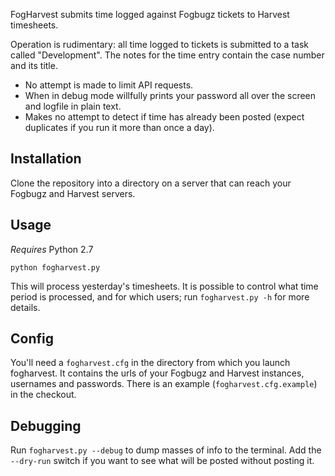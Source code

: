 FogHarvest submits time logged against Fogbugz tickets to Harvest timesheets.

Operation is rudimentary: all time logged to tickets is submitted to a
task called "Development". The notes for the time entry contain the
case number and its title.

* No attempt is made to limit API requests.
* When in debug mode willfully prints your password all over the
  screen and logfile in plain text.
* Makes no attempt to detect if time has already been posted (expect
  duplicates if you run it more than once a day).


Installation
------------

Clone the repository into a directory on a server that can reach your
Fogbugz and Harvest servers.


Usage
-----

*Requires* Python 2.7

`python fogharvest.py`

This will process yesterday's timesheets. It is possible to control
what time period is processed, and for which users; run `fogharvest.py
-h` for more details.


Config
------

You'll need a `fogharvest.cfg` in the directory from which you launch
fogharvest. It contains the urls of your Fogbugz and Harvest
instances, usernames and passwords. There is an example
(`fogharvest.cfg.example`) in the checkout.


Debugging
---------

Run `fogharvest.py --debug` to dump masses of info to the terminal.
Add the `--dry-run` switch if you want to see what will be posted
without posting it.
